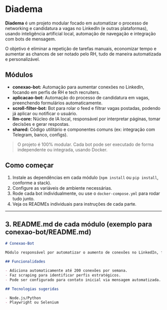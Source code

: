 # Diadema

**Diadema** é um projeto modular focado em automatizar o processo de networking e candidatura a vagas no LinkedIn (e outras plataformas), usando inteligência artificial local, automação de navegação e integração com bots de mensagem.

O objetivo é eliminar a repetição de tarefas manuais, economizar tempo e aumentar as chances de ser notado pelo RH, tudo de maneira automatizada e personalizável.

## Módulos

- **conexao-bot:** Automação para aumentar conexões no LinkedIn, focando em perfis de RH e tech recruiters.
- **aplicacao-bot:** Automação do processo de candidatura em vagas, preenchendo formulários automaticamente.
- **scroll-filter-bot:** Bot para rolar o feed e filtrar vagas postadas, podendo já aplicar ou notificar o usuário.
- **llm-core:** Núcleo de IA local, responsável por interpretar páginas, tomar decisões e gerar respostas.
- **shared:** Código utilitário e componentes comuns (ex: integração com Telegram, banco, configs).

> O projeto é 100% modular. Cada bot pode ser executado de forma independente ou integrada, usando Docker.

## Como começar

1. Instale as dependências em cada módulo (`npm install` ou `pip install`, conforme a stack).
2. Configure as variáveis de ambiente necessárias.
3. Rode cada bot individualmente, ou use o `docker-compose.yml` para rodar tudo junto.
4. Veja os READMEs individuais para instruções de cada parte.

---

## **3. README.md de cada módulo (exemplo para conexao-bot/README.md)**

```markdown
# Conexao-Bot

Módulo responsável por automatizar o aumento de conexões no LinkedIn, focando principalmente em perfis de RH e tech recruiters.

## Funcionalidades

- Adiciona automaticamente até 200 conexões por semana.
- Faz scraping para identificar perfis estratégicos.
- Pode ser configurado para contato inicial via mensagem automatizada.

## Tecnologias sugeridas

- Node.js/Python
- Playwright ou Selenium
